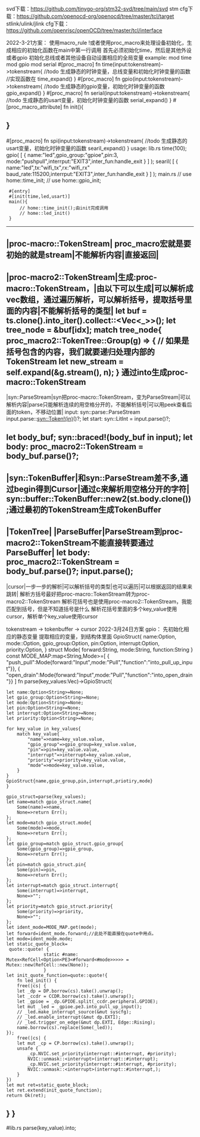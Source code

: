 svd下载：https://github.com/tinygo-org/stm32-svd/tree/main/svd
stm cfg下载：https://github.com/openocd-org/openocd/tree/master/tcl/target
stlink/ulink/jlink cfg下载：https://github.com/openrisc/openOCD/tree/master/tcl/interface

2022-3-21方案：
使用macro_rule !或者使用proc_macro来处理设备初始化，生成相应的初始化函数在main中第一行调用
首先必须初始化time，然后是其他外设或者gpio
初始化总线或者其他设备自动设置相应的全局变量
example:
mod time
mod gpio
mod serial
#[proc_macro]
fn time(input:tokenstream)->tokenstream{
//todo 生成静态的时钟变量，总线变量和初始化时钟变量的函数
//实现函数在
    time_expand()
}
#[proc_macro]
fn gpio(input:tokenstream)->tokenstream{
//todo 生成静态的gpio变量，初始化时钟变量的函数
    gpio_expand()
}
#[proc_macro]
fn serial(input:tokenstream)->tokenstream{
//todo 生成静态的usart变量，初始化时钟变量的函数
      serial_expand()
}
#[proc_macro_attribute]
fn init(){

}
--------------------------------------
#[proc_macro]
fn spi(input:tokenstream)->tokenstream{
//todo 生成静态的usart变量，初始化时钟变量的函数
      searil_expand()
}
usage:
    lib.rs
        time(100);
        gpio(
            [
                {
                    name:"led",gpio_group:"gpioe",pin:3,
                    mode:"pushpull",interrput:"EXIT3",inter_fun:handle_exit
                }
            ]
        );
        searil(
            [
                {
                    name:"led",tx:"wifi_tx",rx:"wifi_rx"
                    baud_rate:115200,interrput:"EXIT3",inter_fun:handle_exit
                }
            ]
        );
    main.rs
  //   use home::time_init;
  //   use home::gpio_init;

     #[entry]
     #[init(time,led,usart)]
     main(){
         // home::time_init();由init完成调用
         // home::led_init()
     }

-------------------------
|proc-macro::TokenStream| proc_macro宏就是要初始的就是stream|不能解析内容|直接返回|
-------------------------

|proc-macro2::TokenStream|生成:proc-macro::TokenStream，|由以下可以生成|可以解析成vec<TokenTree>数组，通过遍历解析，可以解析括号，提取括号里面的内容|不能解析括号的类型|
let buf = ts.clone().into_iter().collect::<Vec<_>>();
let tree_node = &buf[idx];
match tree_node{
    proc_macro2::TokenTree::Group(g) => {
    // 如果是括号包含的内容，我们就要递归处理内部的TokenStream
    let new_stream = self.expand(&g.stream(), n);
}
通过into生成proc-macro::TokenStream
-------------------------

|syn::ParseStream|syn把proc-macro::TokenStream，变为ParseStream|可以解析内容|parse只能解析连续的用空格分开的，不能解析括号|可以用peek查看后面的token，不移动位置|
input: syn::parse::ParseStream
input.parse::<syn::Token!(in)>()?;
let start: syn::LitInt = input.parse()?;

let body_buf;
syn::braced!(body_buf in input);
let body: proc_macro2::TokenStream  = body_buf.parse()?;
-------------------------

|syn::TokenBuffer|和syn::ParseStream差不多,通过begin得到Cursor|通过c来解析用空格分开的字符|
syn::buffer::TokenBuffer::new2(st.body.clone());通过最初的TokenStream生成TokenBuffer
-------------------------
|TokenTree|
|ParseBuffer|ParseStream到proc-macro2::TokenStream不能直接转要通过ParseBuffer|
let body: proc_macro2::TokenStream = body_buf.parse()?;
input.parse();
-------------------------

|cursor|一步一步的解析|可以解析括号的类型|也可以遍历|可以根据返回的结果来跳转|
解析方括号最好把proc-macro::TokenStream转为proc-macro2::TokenStream
解析花括号也是使用proc-macro2::TokenStream，我能匹配到括号，但是不知道括号是什么
解析花括号里面的多个key_value使用cursor，解析单个key_value使用cursor


tokenstream -> tokenbuffer -> cursor
2022-3月24日方案
gpio：
    先初始化相应的静态变量
    提取相应的变量，到结构体里面
        GpioStruct{
        name:Option<String>,
        mode::Option<String>,
        gpio_group:Option<String>,
        pin:Option<String>,
        interrupt:Option<String>,
        priority:Option<String>,
    }
    struct Mode{
        forward:String,
        mode:String,
        function:String
    }
    const MODE_MAP:map<String,Mode>=[
        { "push_pull":Mode{forward:"Input",mode:"Pull","function":"into_pull_up_input"}},
        { "open_drain":Mode{forward:"Input",mode:"Pull","function":"into_open_drain"}}
    ]
    fn parse(key_values:Vec<KeyValue>)->GpioStruct{
        
    let name:Option<String>=None;
    let gpio_group:Option<String>=None;
    let mode:Option<String>=None;
    let pin:Option<String>=None;
    let interrupt:Option<String>=None;
    let priority:Option<String>=None;

    for key_value in key_values{
        match key_value{
            "name"=>name=key_value.value,
            "gpio_group"=>gpio_group=key_value.value,
            "pin"=>pin=key_value.value,
            "interrupt"=>interrupt=key_value.value,
            "priority"=>priority=key_value.value,
            "mode"=>mode=key_value.value,
        }
    }
    GpioStruct{name,gpio_group,pin,interrupt,priotiry,mode}
    }

    gpio_struct=parse(key_values);
    let name=match gpio_struct.name{
        Some(name)=>name,
        None=>return Err();
    };
    let mode=match gpio_struct.mode{
        Some(mode)=>mode,
        None=>return Err();
    };
    let gpio_group=match gpio_struct.gpio_group{
        Some(gpio_group)=>gpio_group,
        None=>return Err();
    };
    let pin=match gpio_struct.pin{
        Some(pin)=>pin,
        None=>return Err();
    };
    let interrupt=match gpio_struct.interrupt{
        Some(interrupt)=>interrupt,
        None=>"";
    };
    let priority=match gpio_struct.priority{
        Some(priority)=>priority,
        None=>"";
    };
    let ident_mode=MODE_MAP.get(mode);
    let forward=ident_mode.forward;//此处不能直接在quote中用点。
    let mode=ident_mode.mode;
    let static_quote_block=
     quote::quote! {
                  static #name: Mutex<RefCell<Option<PE3<#forward<#mode>>>>> = Mutex::new(RefCell::new(None));
                  }
    let init_quote_function=quote::quote!{
        fn led_init() {
        free(|cs| {
        let _dp = DP.borrow(cs).take().unwrap();
        let _ccdr = CCDR.borrow(cs).take().unwrap();
        let _gpioe = _dp.GPIOE.split(_ccdr.peripheral.GPIOE);
        let mut _led = _gpioe.pe3.into_pull_up_input();
        // _led.make_interrupt_source(&mut syscfg);
        // _led.enable_interrupt(&mut dp.EXTI);
        // _led.trigger_on_edge(&mut dp.EXTI, Edge::Rising);
        name.borrow(cs).replace(Some(_led));
    });
        free(|cs| {
        let mut _cp = CP.borrow(cs).take().unwrap();
        unsafe {
            _cp.NVIC.set_priority(interrupt::#interrupt, #priority);
            NVIC::unmask::<interrupt>(interrupt::#interrupt);
            _cp.NVIC.set_priority(interrupt::#interrupt, #priority);
            NVIC::unmask::<interrupt>(interrupt::#interrupt,);
        }
    })
    let mut ret=static_quote_block;
    let ret.extend(init_quote_function);
    return Ok(ret);
}
    }
------------------------------------------------------------------
#lib.rs
parse(key_value).into;



